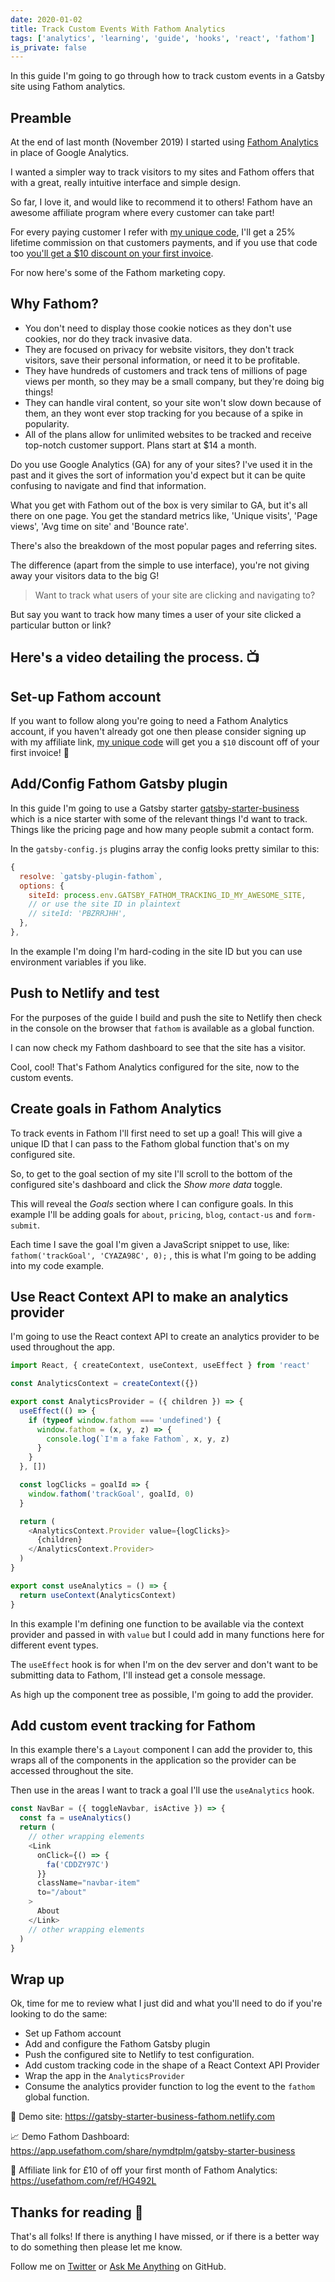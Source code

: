 ```yaml
---
date: 2020-01-02
title: Track Custom Events With Fathom Analytics
tags: ['analytics', 'learning', 'guide', 'hooks', 'react', 'fathom']
is_private: false
---
```


<script>
  import { YouTube } from 'sveltekit-embed'
</script>

In this guide I'm going to go through how to track custom events in a
Gatsby site using Fathom analytics.

## Preamble

At the end of last month (November 2019) I started using [Fathom
Analytics] in place of Google Analytics.

I wanted a simpler way to track visitors to my sites and Fathom offers
that with a great, really intuitive interface and simple design.

So far, I love it, and would like to recommend it to others! Fathom
have an awesome affiliate program where every customer can take part!

For every paying customer I refer with [my unique code], I'll get a
25% lifetime commission on that customers payments, and if you use
that code too [you'll get a $10 discount on your first invoice].

For now here's some of the Fathom marketing copy.

## Why Fathom?

- You don't need to display those cookie notices as they don't use
  cookies, nor do they track invasive data.
- They are focused on privacy for website visitors, they don't track
  visitors, save their personal information, or need it to be
  profitable.
- They have hundreds of customers and track tens of millions of page
  views per month, so they may be a small company, but they're doing
  big things!
- They can handle viral content, so your site won't slow down because
  of them, an they wont ever stop tracking for you because of a spike
  in popularity.
- All of the plans allow for unlimited websites to be tracked and
  receive top-notch customer support. Plans start at $14 a month.

Do you use Google Analytics (GA) for any of your sites? I've used it
in the past and it gives the sort of information you'd expect but it
can be quite confusing to navigate and find that information.

What you get with Fathom out of the box is very similar to GA, but
it's all there on one page. You get the standard metrics like, 'Unique
visits', 'Page views', 'Avg time on site' and 'Bounce rate'.

There's also the breakdown of the most popular pages and referring
sites.

The difference (apart from the simple to use interface), you're not
giving away your visitors data to the big G!

> Want to track what users of your site are clicking and navigating
> to?

But say you want to track how many times a user of your site clicked a
particular button or link?

## Here's a video detailing the process. 📺

<YouTube youTubeId="yeMCma4Ae7Q" />

## Set-up Fathom account

If you want to follow along you're going to need a Fathom Analytics
account, if you haven't already got one then please consider signing
up with my affiliate link, [my unique code] will get you a `$10`
discount off of your first invoice! 🤝

## Add/Config Fathom Gatsby plugin

In this guide I'm going to use a Gatsby starter
[gatsby-starter-business] which is a nice starter with some of the
relevant things I'd want to track. Things like the pricing page and
how many people submit a contact form.

In the `gatsby-config.js` plugins array the config looks pretty
similar to this:

<!-- cSpell:ignore PBZRRJHH -->

```js
{
  resolve: `gatsby-plugin-fathom`,
  options: {
    siteId: process.env.GATSBY_FATHOM_TRACKING_ID_MY_AWESOME_SITE,
    // or use the site ID in plaintext
    // siteId: 'PBZRRJHH',
  },
},
```

In the example I'm doing I'm hard-coding in the site ID but you can
use environment variables if you like.

## Push to Netlify and test

For the purposes of the guide I build and push the site to Netlify
then check in the console on the browser that `fathom` is available as
a global function.

I can now check my Fathom dashboard to see that the site has a
visitor.

Cool, cool! That's Fathom Analytics configured for the site, now to
the custom events.

## Create goals in Fathom Analytics

To track events in Fathom I'll first need to set up a goal! This will
give a unique ID that I can pass to the Fathom global function that's
on my configured site.

So, to get to the goal section of my site I'll scroll to the bottom of
the configured site's dashboard and click the _Show more data_ toggle.

This will reveal the _Goals_ section where I can configure goals. In
this example I'll be adding goals for `about`, `pricing`, `blog`,
`contact-us` and `form-submit`.

<!-- cSpell:ignore CYAZA -->

Each time I save the goal I'm given a JavaScript snippet to use, like:
`fathom('trackGoal', 'CYAZA98C', 0);` , this is what I'm going to be
adding into my code example.

## Use React Context API to make an analytics provider

I'm going to use the React context API to create an analytics provider
to be used throughout the app.

```js
import React, { createContext, useContext, useEffect } from 'react'

const AnalyticsContext = createContext({})

export const AnalyticsProvider = ({ children }) => {
  useEffect(() => {
    if (typeof window.fathom === 'undefined') {
      window.fathom = (x, y, z) => {
        console.log(`I'm a fake Fathom`, x, y, z)
      }
    }
  }, [])

  const logClicks = goalId => {
    window.fathom('trackGoal', goalId, 0)
  }

  return (
    <AnalyticsContext.Provider value={logClicks}>
      {children}
    </AnalyticsContext.Provider>
  )
}

export const useAnalytics = () => {
  return useContext(AnalyticsContext)
}
```

In this example I'm defining one function to be available via the
context provider and passed in with `value` but I could add in many
functions here for different event types.

The `useEffect` hook is for when I'm on the dev server and don't want
to be submitting data to Fathom, I'll instead get a console message.

As high up the component tree as possible, I'm going to add the
provider.

## Add custom event tracking for Fathom

In this example there's a `Layout` component I can add the provider
to, this wraps all of the components in the application so the
provider can be accessed throughout the site.

Then use in the areas I want to track a goal I'll use the
`useAnalytics` hook.

<!-- cSpell:ignore CDDZY -->

```js
const NavBar = ({ toggleNavbar, isActive }) => {
  const fa = useAnalytics()
  return (
    // other wrapping elements
    <Link
      onClick={() => {
        fa('CDDZY97C')
      }}
      className="navbar-item"
      to="/about"
    >
      About
    </Link>
    // other wrapping elements
  )
}
```

## Wrap up

Ok, time for me to review what I just did and what you'll need to do
if you're looking to do the same:

- Set up Fathom account
- Add and configure the Fathom Gatsby plugin
- Push the configured site to Netlify to test configuration.
- Add custom tracking code in the shape of a React Context API
  Provider
- Wrap the app in the `AnalyticsProvider`
- Consume the analytics provider function to log the event to the
  `fathom` global function.

🥁 Demo site: https://gatsby-starter-business-fathom.netlify.com

📈 Demo Fathom Dashboard:
https://app.usefathom.com/share/nymdtplm/gatsby-starter-business

🤝 Affiliate link for £10 of off your first month of Fathom Analytics:
https://usefathom.com/ref/HG492L

## Thanks for reading 🙏

That's all folks! If there is anything I have missed, or if there is a
better way to do something then please let me know.

Follow me on [Twitter] or [Ask Me Anything] on GitHub.

<!-- Links -->

[fathom analytics]: https://usefathom.com/
[you'll get a $10 discount on your first invoice]:
  https://usefathom.com/ref/HG492L
[my unique code]: https://usefathom.com/ref/HG492L
[gatsby plugin for fathom]:
  https://www.gatsbyjs.com/packages/gatsby-plugin-fathom/
[fathom dashboard]: https://app.usefathom.com/#/settings/sites
[gatsby-starter-business]:
  https://github.com/v4iv/gatsby-starter-business
[twitter]: https://twitter.com/spences10
[ask me anything]: https://github.com/spences10/ama
